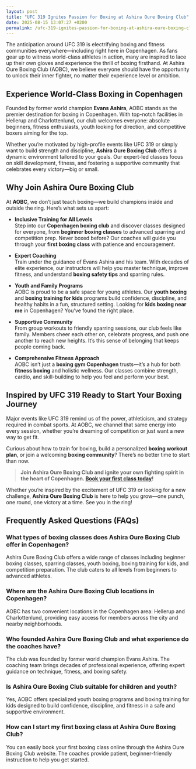 ```yaml
---
layout: post
title: "UFC 319 Ignites Passion for Boxing at Ashira Oure Boxing Club"
date: 2025-08-15 13:07:27 +0200
permalink: /ufc-319-ignites-passion-for-boxing-at-ashira-oure-boxing-club/
---
```

The anticipation around UFC 319 is electrifying boxing and fitness communities everywhere—including right here in Copenhagen. As fans gear up to witness world-class athletes in action, many are inspired to lace up their own gloves and experience the thrill of boxing firsthand. At Ashira Oure Boxing Club (AOBC), we believe everyone should have the opportunity to unlock their inner fighter, no matter their experience level or ambition.

## Experience World-Class Boxing in Copenhagen

Founded by former world champion **Evans Ashira**, AOBC stands as the premier destination for boxing in Copenhagen. With top-notch facilities in Hellerup and Charlottenlund, our club welcomes everyone: absolute beginners, fitness enthusiasts, youth looking for direction, and competitive boxers aiming for the top. 

Whether you’re motivated by high-profile events like UFC 319 or simply want to build strength and discipline, **Ashira Oure Boxing Club** offers a dynamic environment tailored to your goals. Our expert-led classes focus on skill development, fitness, and fostering a supportive community that celebrates every victory—big or small.

## Why Join Ashira Oure Boxing Club

At **AOBC**, we don’t just teach boxing—we build champions inside and outside the ring. Here’s what sets us apart:

- **Inclusive Training for All Levels**  
  Step into our **Copenhagen boxing club** and discover classes designed for everyone, from **beginner boxing classes** to advanced sparring and competition prep. Never boxed before? Our coaches will guide you through your **first boxing class** with patience and encouragement.

- **Expert Coaching**  
  Train under the guidance of Evans Ashira and his team. With decades of elite experience, our instructors will help you master technique, improve fitness, and understand **boxing safety tips** and sparring rules.

- **Youth and Family Programs**  
  AOBC is proud to be a safe space for young athletes. Our **youth boxing** and **boxing training for kids** programs build confidence, discipline, and healthy habits in a fun, structured setting. Looking for **kids boxing near me** in Copenhagen? You’ve found the right place.

- **Supportive Community**  
  From group workouts to friendly sparring sessions, our club feels like family. Members cheer each other on, celebrate progress, and push one another to reach new heights. It’s this sense of belonging that keeps people coming back.

- **Comprehensive Fitness Approach**  
  AOBC isn’t just a **boxing gym Copenhagen** trusts—it’s a hub for both **fitness boxing** and holistic wellness. Our classes combine strength, cardio, and skill-building to help you feel and perform your best.

## Inspired by UFC 319 Ready to Start Your Boxing Journey

Major events like UFC 319 remind us of the power, athleticism, and strategy required in combat sports. At AOBC, we channel that same energy into every session, whether you’re dreaming of competition or just want a new way to get fit.

Curious about how to train for boxing, build a personalized **boxing workout plan**, or join a welcoming **boxing community**? There’s no better time to start than now.

> **Join Ashira Oure Boxing Club and ignite your own fighting spirit in the heart of Copenhagen. [Book your first class today](https://www.ashiraoure.com/)!**

Whether you’re inspired by the excitement of UFC 319 or looking for a new challenge, **Ashira Oure Boxing Club** is here to help you grow—one punch, one round, one victory at a time. See you in the ring!

## Frequently Asked Questions (FAQs)

### What types of boxing classes does Ashira Oure Boxing Club offer in Copenhagen?  
Ashira Oure Boxing Club offers a wide range of classes including beginner boxing classes, sparring classes, youth boxing, boxing training for kids, and competition preparation. The club caters to all levels from beginners to advanced athletes.

### Where are the Ashira Oure Boxing Club locations in Copenhagen?  
AOBC has two convenient locations in the Copenhagen area: Hellerup and Charlottenlund, providing easy access for members across the city and nearby neighborhoods.

### Who founded Ashira Oure Boxing Club and what experience do the coaches have?  
The club was founded by former world champion Evans Ashira. The coaching team brings decades of professional experience, offering expert guidance on technique, fitness, and boxing safety.

### Is Ashira Oure Boxing Club suitable for children and youth?  
Yes, AOBC offers specialized youth boxing programs and boxing training for kids designed to build confidence, discipline, and fitness in a safe and supportive environment.

### How can I start my first boxing class at Ashira Oure Boxing Club?  
You can easily book your first boxing class online through the Ashira Oure Boxing Club website. The coaches provide patient, beginner-friendly instruction to help you get started.

<script type="application/ld+json">
{
  "@context": "https://schema.org",
  "@type": "BlogPosting",
  "headline": "UFC 319 Ignites Passion for Boxing at Ashira Oure Boxing Club",
  "description": "Discover how UFC 319 inspires Copenhagen's boxing community at Ashira Oure Boxing Club. Founded by former world champion Evans Ashira, AOBC offers boxing classes, youth programs, and expert coaching in Hellerup and Charlottenlund.",
  "author": {
    "@type": "Person",
    "name": "Evans Ashira"
  },
  "publisher": {
    "@type": "Person",
    "name": "Evans Ashira"
  },
  "mainEntityOfPage": {
    "@type": "WebPage",
    "@id": "https://www.ashiraoure.com/blog/ufc-319-ignites-passion-for-boxing"
  },
  "datePublished": "2024-06-01",
  "dateModified": "2024-06-01",
  "articleBody": "The anticipation around UFC 319 is electrifying boxing and fitness communities everywhere—including right here in Copenhagen. As fans gear up to witness world-class athletes in action, many are inspired to lace up their own gloves and experience the thrill of boxing firsthand. At Ashira Oure Boxing Club (AOBC), we believe everyone should have the opportunity to unlock their inner fighter, no matter their experience level or ambition.\n\nFounded by former world champion Evans Ashira, AOBC stands as the premier destination for boxing in Copenhagen. With top-notch facilities in Hellerup and Charlottenlund, our club welcomes everyone: absolute beginners, fitness enthusiasts, youth looking for direction, and competitive boxers aiming for the top.\n\nWhether you’re motivated by high-profile events like UFC 319 or simply want to build strength and discipline, Ashira Oure Boxing Club offers a dynamic environment tailored to your goals. Our expert-led classes focus on skill development, fitness, and fostering a supportive community that celebrates every victory—big or small.\n\nAt AOBC, we don’t just teach boxing—we build champions inside and outside the ring. Here’s what sets us apart: inclusive training for all levels, expert coaching from Evans Ashira and his team, youth and family programs, a supportive community, and a comprehensive fitness approach.\n\nMajor events like UFC 319 remind us of the power, athleticism, and strategy required in combat sports. At AOBC, we channel that same energy into every session, whether you’re dreaming of competition or just want a new way to get fit.\n\nJoin Ashira Oure Boxing Club and ignite your own fighting spirit in the heart of Copenhagen."
}
</script>

<script type="application/ld+json">
{
  "@context": "https://schema.org",
  "@type": "FAQPage",
  "mainEntity": [
    {
      "@type": "Question",
      "name": "What types of boxing classes does Ashira Oure Boxing Club offer in Copenhagen?",
      "acceptedAnswer": {
        "@type": "Answer",
        "text": "Ashira Oure Boxing Club offers a wide range of classes including beginner boxing classes, sparring classes, youth boxing, boxing training for kids, and competition preparation. The club caters to all levels from beginners to advanced athletes."
      }
    },
    {
      "@type": "Question",
      "name": "Where are the Ashira Oure Boxing Club locations in Copenhagen?",
      "acceptedAnswer": {
        "@type": "Answer",
        "text": "AOBC has two convenient locations in the Copenhagen area: Hellerup and Charlottenlund, providing easy access for members across the city and nearby neighborhoods."
      }
    },
    {
      "@type": "Question",
      "name": "Who founded Ashira Oure Boxing Club and what experience do the coaches have?",
      "acceptedAnswer": {
        "@type": "Answer",
        "text": "The club was founded by former world champion Evans Ashira. The coaching team brings decades of professional experience, offering expert guidance on technique, fitness, and boxing safety."
      }
    },
    {
      "@type": "Question",
      "name": "Is Ashira Oure Boxing Club suitable for children and youth?",
      "acceptedAnswer": {
        "@type": "Answer",
        "text": "Yes, AOBC offers specialized youth boxing programs and boxing training for kids designed to build confidence, discipline, and fitness in a safe and supportive environment."
      }
    },
    {
      "@type": "Question",
      "name": "How can I start my first boxing class at Ashira Oure Boxing Club?",
      "acceptedAnswer": {
        "@type": "Answer",
        "text": "You can easily book your first boxing class online through the Ashira Oure Boxing Club website. The coaches provide patient, beginner-friendly instruction to help you get started."
      }
    }
  ]
}
</script>